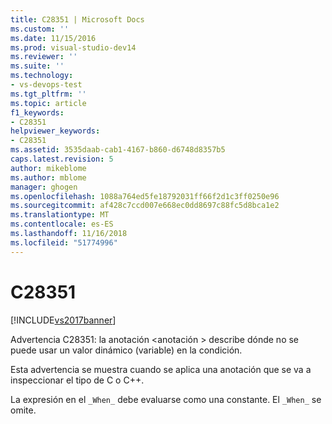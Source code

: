 ```yaml
---
title: C28351 | Microsoft Docs
ms.custom: ''
ms.date: 11/15/2016
ms.prod: visual-studio-dev14
ms.reviewer: ''
ms.suite: ''
ms.technology:
- vs-devops-test
ms.tgt_pltfrm: ''
ms.topic: article
f1_keywords:
- C28351
helpviewer_keywords:
- C28351
ms.assetid: 3535daab-cab1-4167-b860-d6748d8357b5
caps.latest.revision: 5
author: mikeblome
ms.author: mblome
manager: ghogen
ms.openlocfilehash: 1088a764ed5fe18792031ff66f2d1c3ff0250e96
ms.sourcegitcommit: af428c7ccd007e668ec0dd8697c88fc5d8bca1e2
ms.translationtype: MT
ms.contentlocale: es-ES
ms.lasthandoff: 11/16/2018
ms.locfileid: "51774996"
---
```

# <a name="c28351"></a>C28351
[!INCLUDE[vs2017banner](../includes/vs2017banner.md)]

Advertencia C28351: la anotación \<anotación > describe dónde no se puede usar un valor dinámico (variable) en la condición.  
  
 Esta advertencia se muestra cuando se aplica una anotación que se va a inspeccionar el tipo de C o C++.  
  
 La expresión en el `_When_` debe evaluarse como una constante. El `_When_` se omite.



